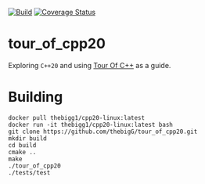 [![Build](https://github.com/thebigG/tour_of_cpp20/actions/workflows/ci.yaml/badge.svg)](https://github.com/thebigG/tour_of_cpp20/actions/workflows/ci.yaml) [![Coverage Status](https://coveralls.io/repos/github/thebigG/tour_of_cpp20/badge.svg)](https://coveralls.io/github/thebigG/tour_of_cpp20)
# tour_of_cpp20
Exploring `C++20` and using [Tour Of C++](https://www.stroustrup.com/tour2.html) as a guide.

# Building
```
docker pull thebigg1/cpp20-linux:latest
docker run -it thebigg1/cpp20-linux:latest bash
git clone https://github.com/thebigG/tour_of_cpp20.git
mkdir build
cd build
cmake ..
make
./tour_of_cpp20
./tests/test
```
